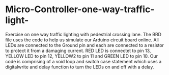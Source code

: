 # Micro-Controller-one-way-traffic-light-
Exercise on one way traffic lighting with pedestrial crossing lane.
The BRD file uses the code to help us simulate our Arduino circuit board online.
All LEDs are connected to the Ground pin and each are connected to a resistor to protect it from a damaging current.
RED LED is connectet to pin 13, YELLOW LED to pin 12, YELLOW2 to pin 11 and GREEN LED to pin 10.
Our code is comprising of a void loop and switch case statement which uses a digitalwrite and delay function to turn the LEDs on and off with a delay.


